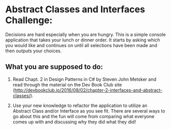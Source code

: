 # Abstract Classes and Interfaces Challenge:

Decisions are hard especially when you are hungry. This is a simple console application that takes your lunch or dinner order. It starts by asking which you would like and continues on until all selections have been made and then outputs your choices.

## What you are supposed to do:

1. Read Chapt. 2 in Design Patterns in C# by Steven John Metsker and read through the material on the Dev Book Club site (http://devbookclub.io/2016/08/02/chapter-2-interfaces-and-abstract-classes/). 

2. Use your new knowledge to refactor the application to utilize an Abstract Class and/or Interface as you see fit. There are several ways to go about this and the fun will come from comparing what everyone comes up with and discussing why they did what they did!
